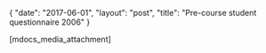 {
   "date": "2017-06-01",
   "layout": "post",
   "title": "Pre-course student questionnaire 2006"
}

[mdocs_media_attachment]